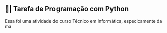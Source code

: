 ## 📄| Tarefa de Programação com Python
 
   Essa foi uma atividade do curso Técnico em Informática, especicamente da ma
